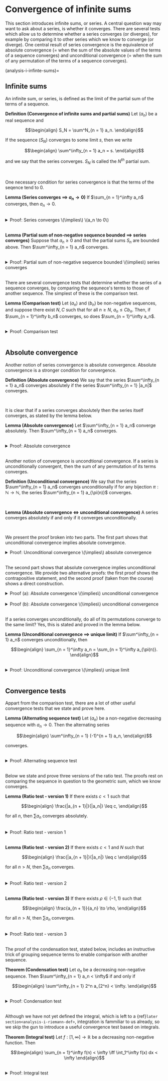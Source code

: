 # Convergence of infinite sums

This section introduces infinite sums, or series.
A central question way may want to ask about a series, is whether it converges.
There are several tests which allow us to determine whether a series converges (or diverges), for example by comparing it to other series which we know to converge (or diverge).
One central result of series convergence is the equivalence of absolute convergence (= when the sum of the absolute values of the terms of a sequence converges) and unconditional convergence (= when the sum of any permutation of the terms of a sequence converges).

(analysis-i-infinte-sums)=
## Infinite sums

An infinite sum, or series, is defined as the limit of the partial sum of the terms of a sequence.

<div class="definition">

**Definition (Convergence of infinite sums and partial sums)** Let $(a_n)$ be a real sequence and
    
$$\begin{align}
S_N = \sum^N_{n = 1} a_n.
\end{align}$$
    
If the sequence $(S_N)$ converges to some limit $s$, then we write
    
$$\begin{align}
\sum^\infty_{n = 1} a_n = s.
\end{align}$$
    
and we say that the series converges. $S_N$ is called the $N^{th}$ partial sum.
    
</div>
<br>

One necessary condition for series convergence is that the terms of the seqence tend to $0$.

<div class="lemma">

**Lemma (Series converges $\implies$ $a_n \to 0$)** If $\sum_{n = 1}^\infty a_n$ converges, then $a_n \to 0$.
    
</div>
<br>
    
<details class="proof">
<summary>Proof: Series converges \(\implies\) \(a_n \to 0\)</summary>

Suppose that $(a_n)$ is a sequence whose series $\sum_{n = 1}^\infty a_n$ converges to $s$. If $\epsilon > 0$, then we can find $N$ such that
    
$$\begin{align}
|S_n - s| < \frac{\epsilon}{2} \text{ for all } n > N,
\end{align}$$
    
and therefore also
    
$$\begin{align}
|a_{n + 1}| = |S_{n + 1} - S_n| < |S_{n + 1} - s| + |S_n - s| < \frac{\epsilon}{2} + \frac{\epsilon}{2} = \epsilon \text{ for all } n > N.
\end{align}$$
    
Therefore $|a_n|$ converges to $0$ and so does $a_n$.

</details>
<br>

<div class="lemma">

**Lemma (Partial sum of non-negative sequence bounded $\implies$ series converges)** Suppose that $a_n \geq 0$ and that the partial sums $S_n$ are bounded above. Then $\sum^\infty_{n = 1} a_n$ converges.
    
</div>
<br>

<details class="proof">
<summary>Proof: Partial sum of non-negative sequence bounded \(\implies\) series converges</summary>

Suppose that $a_n \geq 0$ is a sequence in $\mathbb{R}$ and that the partial sums $S_n$ are bounded above. The {ref}`real numbers<analysis-i-real-num>` have the {ref}`least upper bound property<analysis-i-least-upper-bound>`, which {ref}`implies<analysis-i-mono-seq-prop>` that they also have the {ref}`monotone sequences property<analysis-i-mono-seq-prop>`. $(S_n)$ is a monotonic increasing sequence that is bounded above, therefore it converges by the monotone sequences property.

</details>
<br>
    
There are several convergence tests that determine whether the series of a sequence converges, by comparing the sequnece's terms to those of another sequence. The simplest of these is the comparison test.
    
<div class="lemma">

**Lemma (Comparison test)** Let $(a_n)$ and $(b_n)$ be non-negative sequences, and suppose there exist $N, C$ such that for all $n \geq N$, $a_n \leq C b_n$. Then, if $\sum_{n = 1}^\infty b_n$ converges, so does $\sum_{n = 1}^\infty a_n$.
    
</div>
<br>

<details class="proof">
<summary>Proof: Comparison test</summary>
    
Let $(a_n)$ and $(b_n)$ be non-negative sequences, and suppose there exist $N, C$ such that for all $n \geq N$, $a_n \leq C b_n$. We will show that the terms $S_R = \sum^R_{n = 1} a_n$ are bounded above. We have
    
$$\begin{align}
S_M - S_N = \sum^{M}_{n = N + 1} a_n \leq C \sum^{M}_{n = N + 1} b_n \leq C \sum^\infty_{n = N + 1} b_n,
\end{align}$$
    
and therefore, for all $M \geq N$ we have $S_M \leq S_N + \sum^\infty_{n = N + 1} b_n$. Since the $S_M$ are monotonic increasing and bounded, they must converge.

</details>
<br>
    
    
## Absolute convergence
    
Another notion of series convergence is absolute convergence. Absolute convergence is a stronger condition for convergence.
    
<div class="definition">

**Definition (Absolute convergence)** We say that the series $\sum^\infty_{n = 1} a_n$ converges absolutely if the series $\sum^\infty_{n = 1} |a_n|$ converges.
    
</div>
<br>
    
It is clear that if a series converges absolutely then the series itself converges, as stated by the lemma below.
    
<div class="lemma">

**Lemma (Absolute convergence)** Let $\sum^\infty_{n = 1} a_n$ converge absolutely. Then $\sum^\infty_{n = 1} a_n$ converges.

</div>
<br>


<details class="proof">
<summary>Proof: Absolute convergence</summary>
    
Let $\epsilon > 0$, $p > q$ and consider
    
$$|S_p - S_q| = \Bigg| \sum_{n = q + 1}^p a_n \Bigg| \leq \sum_{n = q + 1}^p |a_n| = U_p - U_q = |U_p - U_q|.$$
    
Since $U_N$ converges it is Cauchy, so we can find $M$ such that for all $p > q \geq M$
    
$$|S_p - S_q| \leq |U_p - U_q| < \epsilon,$$
    
which means that $S_N$ is Cauchy. Since $S_N$ is Cauchy it converges by {ref}`the general principle of convergence<analysis-i-cauchy-seqs>`.

</details>
<br>
    
Another notion of convergence is uncondtional convergence. If a series is unconditionally convergent, then the sum of any permutation of its terms converges.
    
<div class="definition">

**Definition (Unconditional convergence)** We say that the series $\sum^\infty_{n = 1} a_n$ converges unconditionally if for any bijection $\pi : \mathbb{N} \to \mathbb{N}$, the series $\sum^\infty_{n = 1} a_{\pi(n)}$ converges.
    
</div>
<br>
    

<div class="lemma">

**Lemma (Absolute convergence $\iff$ unconditional convergence)** A series converges absolutely if and only if it converges unconditionally.

</div>
<br>
    
We present the proof broken into two parts.
The first part shows that unconditional convergence implies absolute convergence.
    
<details class="proof">
<summary>Proof: Unconditional convergence \(\implies\) absolute convergence</summary>
    
We prove the contrapositive: that if a series does not converge absolutely, it does not converge unconditionally.
Therefore, if a series converges unconditionally, it must be the case that it converges absolutely.
    
Suppose that $\sum^\infty_{n = 1} |a_n| = \infty$. Let $(b_n)$ and $(c_n)$ be the subsequences of non-negative and negative terms of the sequence $(a_n)$, respectively. Then either $\sum^\infty_{n = 1} b_n$ or $\sum^\infty_{n = 1} c_n$ must be unbounded because otherwise $\sum^\infty_{n = 1} |a_n|$ would converge. Without loss of generality, we can assume $\sum^\infty_{n = 1} b_n = \infty$. From here we can construct a sequence $0 = n_0 < n_1 < n_2 < ...$ such that for all $k$, the contribution of the terms $b_{n_{k - 1} + 1}$ through $b_{n_k}$, plus the term $c_k$ is larger than $1$, as in
    
$$\begin{align}
b_{n_{k - 1} + 1} + b_{n_{k - 1} + 2} + ... + b_{n_k} + c_k \geq 1.
\end{align}$$
    
This is possible because $\sum^\infty_{n = 1} b_n = \infty$. Letting $\pi$ be the above permutation of terms we arrive at $\sum^\infty_{n = 1} a_{\pi(n)} = \infty$ and therfore the series does not converge unconditionally.

</details>
<br>
    
The second part shows that absolute convergence implies unconditional convergence.
We provide two alternative proofs: the first proof shows the contrapositive statement, and the second proof (taken from the course) shows a direct construction.
    
<details class="proof">
<summary>Proof (a): Absolute convergence \(\implies\) unconditional convergence</summary>
    
Again, we prove the contrapositive: that if a series does not converge unconditionally, it does not converge absolutely.
Therefore, if a series converges absolutely it must also converge unconditionally.

Suppose $S_N = \sum^N_{n = 1} a_n$ is a series which does not converge unconditionally, i.e. there exists a bijection $\pi : \mathbb{N} \to \mathbb{N}$ (a permutation), such that the series $\sum^N_{n = 1} a_{\pi(n)}$ does not converge.
Therefore, the series $\sum^N_{n = 1} |a_{\pi(n)}|$ is unbounded.
Now, for any $N$, we can pick $M$ such that $\{\pi(1), \dots, \pi(N)\} \subseteq \{1, \dots, M\}$, from which it follows that
    
$$\begin{equation}
\sum^N_{n = 1} |a_{\pi(n)}| \leq \sum^M_{m = 1} |a_m| \to \infty.
\end{equation}$$

Therefore, if a series does not converge unconditionally, it does not converge absolutely.

</details>
<br>
    
<details class="proof">
<summary>Proof (b): Absolute convergence \(\implies\) unconditional convergence</summary>
    
Let $\pi : \mathbb{N} \to \mathbb{N}$ be a bijection.
We show that if the series $\sum^\infty_{n = 1} a_n$ converges absolutely, then $\sum^\infty_{n = 1} a_{\pi(n)}$ is Cauchy and that it has a convergent subsequence, {ref}`implying that that the later converges<analysis-i-cauchy-seqs>`.
    
Let $S_N = \sum^N_{n = 1} a_{\pi(n)}$ and consider
    
$$\begin{align}
|S_p - S_q| = \Bigg| \sum_{n = q + 1}^p a_{\pi(n)} \Bigg| \leq \sum_{n = q + 1}^p |a_{\pi(n)}|
\end{align}$$
    
where $p > q$, and let $\epsilon > 0$.
Since $\sum^\infty_{n = 1} |a_n|$ converges, we can pick $M$ such that
    
$$\begin{align}
\sum^\infty_{n = M + 1} |a_n| < \epsilon.
\end{align}$$

Now pick $N$ large enough such that $\{1, ..., M\} \subseteq \{\pi(1), ..., \pi(N)\}$.
Then for any $q > N$ it holds that $\pi(q) > M$, so
    
$$\begin{align}
\{\pi(q), ..., \pi(p)\} \subseteq \{M + 1, M + 2, ~\dots\}.
\end{align}$$

Therefore, for any $p > q > N$ we have
    
$$\begin{align}
|S_p - S_q| \leq \underbrace{\sum_{n = q + 1}^p |a_{\pi(n)}|}_{\{\pi(q), ~\dots, ~\pi(p)\}} \leq \underbrace{\sum_{n = M + 1}^\infty |a_{\pi(n)}|}_{\{M + 1, ~M + 2, ~\dots\}} < \epsilon,
\end{align}$$
    
therefore $S_N$ is Cauchy and converges by {ref}`the general principle of convergence<analysis-i-cauchy-seqs>`.

</details>
<br>
    
If a series converges unconditionally, do all of its permutations converge to the same limit?
Yes, this is stated and proved in the lemma below.
    

<div class="lemma">

**Lemma (Unconditional convergence $\implies$ unique limit)** If $\sum^\infty_{n = 1} a_n$ converges unconditionally, then
    
$$\begin{align}
\sum_{n = 1}^\infty a_n = \sum_{n = 1}^\infty a_{\pi(n)}.
\end{align}$$

</div>
<br>


<details class="proof">
<summary>Proof: Unconditional convergence \(\implies\) unique limit</summary>
    
If the series $\sum^\infty_{n = 1} a_n$ converges unconditionally, then it also converges absolutely. Let $\epsilon > 0$ and pick $M$ large enough such that
    
$$\begin{align}
\sum^\infty_{n = M + 1} |a_n| &< \frac{\epsilon}{2}, \\
\sum^\infty_{n = M + 1} a_{\pi(n)} &< \frac{\epsilon}{2}.
\end{align}$$
    
We can pick $N$ large enough such that
    
$$\begin{align}
\{1, ..., M\} \subseteq \{\pi(1), ..., \pi(N)\}, \\
\{\pi(1), ..., \pi(M)\} \subseteq \{1, ..., N\}.
\end{align}$$
    
Then for every $K \geq N$,
    
$$\begin{align}
\Bigg| \sum_{n = 1}^K a_n - \sum_{n = 1}^K a_{\pi(n)} \Bigg| \leq \sum_{n = M + 1}^K |a_n| - \sum_{n = M + 1}^K |a_{\pi(n)}| < \frac{\epsilon}{2} + \frac{\epsilon}{2} = \epsilon.
\end{align}$$
    
Since this holds for any $\epsilon > 0$ and $K \geq N$ we must have $\sum^\infty_{n = 1} a_n = \sum^\infty_{n = 1} a_{\pi(n)}$.

</details>
<br>
    
## Convergence tests
    
Appart from the comparison test, there are a lot of other useful convergence tests that we state and prove here.
    
    
<div class="lemma">

**Lemma (Alternating sequence test)** Let $(a_n)$ be a non-negative decreasing sequence with $a_n \to 0$. Then the alternating series
    
$$\begin{align}
\sum^\infty_{n = 1} (-1)^{n + 1} a_n,
\end{align}$$
    
converges.

</div>
<br>

<details class="proof">
<summary>Proof: Alternating sequence test</summary>
    
Consider the sequence
    
$$\begin{align}
S_N = \sum^N_{n = 1} (-1)^{n + 1} a_n.
\end{align}$$
    
The partial sums $S_{2n}$ and $S_{2n + 1}$ can be grouped as
    
$$\begin{align}
S_{2n} &= (a_1 - a_2) + (a_3 - a_4) + ...,
S_{2n + 1} &= a_1 - (a_2 - a_3) - (a_4 - a_5) + ...,
\end{align}$$
    
where the bracketed terms are all positive. The sequences $(S_{2n})$ and $(S_{2n + 1})$ are increasing and decreasing respectively and also
    
$$\begin{align}
0 \leq S_{2n} \leq S_{2n + 1} \leq a_1.
\end{align}$$
    
It follows from the monotonic sequences property that $(S_{2n})$ and $(S_{2n + 1})$ both converge and since $S_{2n + 1} - S_{2n} = a_{2n + 1} \to 0$, they converge to the same limit. Therefore $S_n$ also converges to that limit.

    
</details>
<br>
    
Below we state and prove three versions of the ratio test. The proofs rest on comparing the sequence in question to the geometric sum, which we know converges.
    
<div class="lemma">

**Lemma (Ratio test - version 1)** If there exists $c < 1$ such that
    
$$\begin{align}
\frac{|a_{n + 1}|}{|a_n|} \leq c,
\end{align}$$
    
for all $n$, then $\sum a_n$ converges absolutely.

</div>
<br>

<details class="proof">
<summary>Proof: Ratio test - version 1</summary>
    
Since $\frac{|a_{n + 1}|}{|a_n|} \leq c$ for all $n$, we have
    
$$\begin{align}
|a_n| \leq c^{n - 1} |a_1|.
\end{align}$$
    
Since $\sum c^{n - 1}$ converges when $|c| < 1$, $\sum |a_n|$ also converges {ref}`by the comparsion test<analysis-i-infinte-sums>` and $\sum a_n$ converges as well.

</details>
<br>
    
    
<div class="lemma">

**Lemma (Ratio test - version 2)** If there exists $c < 1$ and $N$ such that
    
$$\begin{align}
\frac{|a_{n + 1}|}{|a_n|} \leq c
\end{align}$$
    
for all $n > N$, then $\sum a_n$ converges.

</div>
<br>

<details class="proof">
<summary>Proof: Ratio test - version 2</summary>
    
Suppose there exists $c < 1$ and $N$ such that
    
$$\begin{align}
\frac{|a_{n + 1}|}{|a_n|} \leq c
\end{align}$$
    
for all $n > N$. Then the sum $\sum_{n = 1} a_{N + n}$ converges absolutely as proved in the previous lemma, and therefore $\sum_{n = 1}^N |a_n|$ converges as well.
    
</details>
<br>
    
    
<div class="lemma">

**Lemma (Ratio test - version 3)** If there exists $\rho \in (-1, 1)$ such that
    
$$\begin{align}
\frac{a_{n + 1}}{a_n} \to \rho,
\end{align}$$
    
for all $n > N$, then $\sum a_n$ converges.

</div>
<br>

<details class="proof">
<summary>Proof: Ratio test - version 3</summary>
    
Suppose there exists $\rho \in (-1, 1)$ such that
    
$$\begin{align}
\frac{a_{n + 1}}{a_n} \to \rho.
\end{align}$$
    
Then we have
    
$$\begin{align}
\frac{|a_{n + 1}|}{|a_n|} \to |\rho|,
\end{align}$$
    
which implies that there exists $N$ such that $\frac{|a_{n + 1}|}{|a_n|}$ is within $\epsilon = \frac{1 - |\rho|}{2}$ of $\rho$, implying that
    
$$\begin{align}
\frac{|a_{n + 1}|}{|a_n|} \to \frac{1 + |\rho|}{2} \leq 1,
\end{align}$$
    
and the result follows by the previous lemma.
    
</details>
<br>
    
The proof of the condensation test, stated below, includes an instructive trick of grouping sequence terms to enable comparison with another sequence.
    
<div class="theorem">

**Theorem (Condensation test)** Let $a_n$ be a decreasing non-negative sequence. Then $\sum^\infty_{n = 1} a_n < \infty$ if and only if
    
$$\begin{align}
\sum^\infty_{n = 1} 2^n a_{2^n} < \infty.
\end{align}$$

</div>
<br>

<details class="proof">
<summary>Proof: Condensation test</summary>
    
Since $(a_n)$ is decreasing we have
    
$$\begin{align}
\sum^\infty_{n = 1} a_n = &~a_1 + a_2 + (a_3 + a_4) + (a_5 + ... + a_8) + (a_9 + ... + a_{16}) + ... \\
\geq &~a_1 + a_2 + 2a_4 + 4a_8 + ... = a_1 + \sum^\infty_{n = 1} 2^{n - 1} a_{2^n}
\end{align}$$
    
which implies that if $\sum_{n=1}^\infty a_n$ converges, so does $\sum^\infty_{n = 1} 2^n a_{2^n}$. Going the other way around, we can write
    
$$\begin{align}
\sum^\infty_{n = 1} 2^n a_{2^n} =&~a_1 + 2a_2 + 4a_4 + 8a_8 + ... \\
\leq &~a_1 + (a_2 + a_3) + (a_4 + a_5 + a_6 + a_7) + ... = \sum^\infty_{n = 1} a_n.
\end{align}$$

    
</details>
<br>
    
Although we have not yet defined the integral, which is left to a {ref}`later section<analysis-i-riemann-def>`, integration is fammiliar to us already, so we skip the gun to introduce a useful convergence test based on integrals.
    
<div class="theorem">

**Theorem (Integral test)** Let $f : [1, \infty] \to \mathbb{R}$ be a decreasing non-negative function. Then
    
$$\begin{align}
\sum_{n = 1}^\infty f(n) < \infty \iff \int_1^\infty f(x) dx < \infty
\end{align}$$

</div>
<br>

<details class="proof">
<summary>Proof: Integral test</summary>
    
Since we have not yet defined formally defined the integral, we defer this proof for later.
    
</details>
<br>